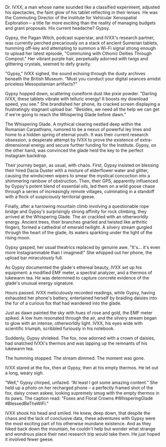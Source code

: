 Dr. IVXX, a man whose name sounded like a classified experiment, adjusted his spectacles, the faint glow of his tablet reflecting in their lenses. He was the Commuting Director of the Institute for Vehicular Xenospatial Exploration – a title far more exciting than the reality of managing budgets and grant proposals.  His current headache? Gypsy.

Gypsy, the Pagan Witch, podcast superstar, and IVXX's research partner, was currently perched precariously on a stack of ancient Sumerian tablets, humming off-key and attempting to summon a Wi-Fi signal strong enough to upload her latest episode, "Communing with Cthonic Deities Through Compost." Her vibrant purple hair, perpetually adorned with twigs and glittering crystals, seemed to defy gravity.

"Gypsy," IVXX sighed, the sound echoing through the dusty archives beneath the British Museum. "Must you conduct your digital seances amidst priceless Mesopotamian artifacts?"

Gypsy hopped down, scattering cuneiform dust like pixie powder. "Darling IVXX, these tablets vibrate with telluric energy! It boosts my download speed, you see."  She brandished her phone, its cracked screen displaying a frustratingly stagnant upload bar. "Besides, we need all the help we can get if we're going to reach the Whispering Glade before dawn."

The Whispering Glade.  A mythical clearing nestled deep within the Romanian Carpathians, rumored to be a nexus of powerful ley lines and home to a hidden spring of eternal youth.  It was their current research obsession, a desperate attempt by IVXX to prove the existence of extra-dimensional energy and secure further funding for the Institute. Gypsy, on the other hand, was convinced the glade held the key to the perfect Instagram backdrop.

Their journey began, as usual, with chaos.  First, Gypsy insisted on blessing their hired Dacia Duster with a mixture of elderflower water and glitter, causing the windscreen wipers to smear the mystical concoction into a shimmering rainbow of obstruction.  Then, their GPS, apparently influenced by Gypsy's potent blend of essential oils, led them on a wild goose chase through a series of increasingly remote villages, culminating in a standoff with a flock of suspiciously territorial geese.

Finally, after a harrowing mountain climb involving a questionable rope bridge and Gypsy's surprisingly strong affinity for rock climbing, they arrived at the Whispering Glade. The air crackled with an otherworldly energy. Ancient trees, their branches gnarled and twisted like arthritic fingers, formed a cathedral of emerald twilight.  A silvery stream gurgled through the heart of the glade, its waters sparkling under the light of the rising moon.

Gypsy gasped, her usual theatrics replaced by genuine awe.  "It's… it's even more Instagrammable than I imagined!"  She whipped out her phone, the upload bar miraculously full.

As Gypsy documented the glade's ethereal beauty, IVXX set up his equipment: a modified EMF meter, a spectral analyzer, and a thermos of lukewarm tea. He was determined to capture concrete evidence of the glade's unusual energy signature.

Hours passed.  IVXX meticulously recorded readings, while Gypsy, having exhausted her phone's battery, entertained herself by braiding daisies into the fur of a curious fox that had wandered into the glade.

Just as dawn painted the sky with hues of rose and gold, the EMF meter spiked. A low hum resonated through the air, and the silvery stream began to glow with an intense, otherworldly light.  IVXX, his eyes wide with scientific triumph, scribbled furiously in his notebook.

Suddenly, Gypsy shrieked. The fox, now adorned with a crown of daisies, had snatched IVXX's thermos and was lapping up the remnants of his lukewarm tea.

The humming stopped. The stream dimmed.  The moment was gone.

IVXX stared at the fox, then at Gypsy, then at his empty thermos. He let out a long, weary sigh.

“Well,” Gypsy chirped, unfazed. “At least I got some amazing content.” She held up a photo on her recharged phone – a perfectly framed shot of the fox, daisy crown askew, looking supremely smug with the empty thermos in its paws. The caption read: "Foxes and Floral Crowns #WhisperingGlade #BlessedBeTheWiFi."

IVXX shook his head and smiled. He knew, deep down, that despite the chaos and the lack of conclusive data, these adventures with Gypsy were the most exciting part of his otherwise mundane existence.  And as they hiked back down the mountain, he couldn't help but wonder what strange and wondrous place their next research trip would take them.  He just hoped it involved fewer geese.
